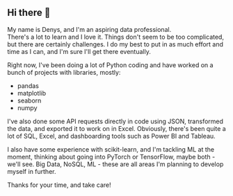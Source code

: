 ## Hi there 👋

My name is Denys, and I'm an aspiring data professional.  
There's a lot to learn and I love it. Things don't seem to be too complicated, but there are certainly challenges. I do my best to put in as much effort and time as I can, and I'm sure I'll get there eventually.

Right now, I've been doing a lot of Python coding and have worked on a bunch of projects with libraries, mostly:
- pandas
- matplotlib
- seaborn
- numpy

I've also done some API requests directly in code using JSON, transformed the data, and exported it to work on in Excel. 
Obviously, there's been quite a lot of SQL, Excel, and dashboarding tools such as Power BI and Tableau.

I also have some experience with scikit-learn, and I'm tackling ML at the moment, thinking about going into PyTorch or TensorFlow, maybe both - we'll see. 
Big Data, NoSQL, ML - these are all areas I'm planning to develop myself in further.

Thanks for your time, and take care!
